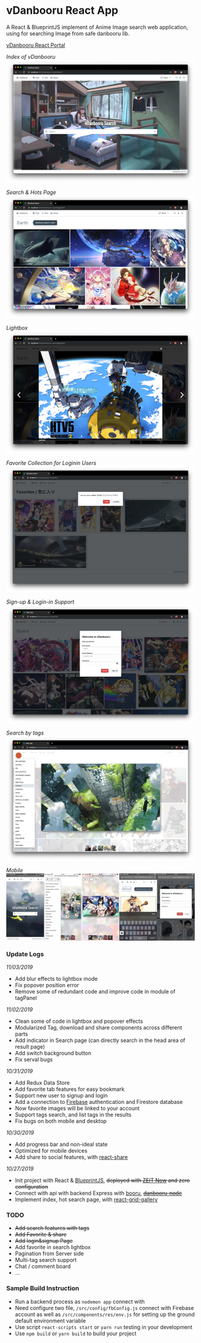 # vDanbooru React App

A React & BlueprintJS implement of Anime Image search web application, using for searching Image from safe danbooru lib.

[vDanbooru React Portal](http://vince-amazing.us-west-1.elasticbeanstalk.com/vdanbooru-react)

_Index of vDanbooru_
![](screenshots/index.png)

_Search & Hots Page_
![](screenshots/search.png)

_Lightbox_
![](screenshots/lightbox.png)

_Favorite Collection for Loginin Users_
![](screenshots/favorites.png)

_Sign-up & Login-in Support_
![](screenshots/signup_login.png)

_Search by tags_
![](screenshots/tags.png)

_Mobile_
![](screenshots/phone.jpg)

### Update Logs

_11/03/2019_
- Add blur effects to lightbox mode
- Fix popover position error
- Remove some of redundant code and improve code in module of tagPanel

_11/02/2019_
- Clean some of code in lightbox and popover effects
- Modularized Tag, download and share components across different parts
- Add indicator in Search page (can directly search in the head area of result page)
- Add switch background button
- Fix serval bugs

_10/31/2019_
- Add Redux Data Store
- Add favorite tab features for easy bookmark
- Support new user to signup and login
- Add a connection to [Firebase](https://firebase.google.com/) authentication and Firestore database
- Now favorite images will be linked to your account
- Support tags search, and list tags in the results
- Fix bugs on both mobile and desktop

_10/30/2019_
- Add progress bar and non-ideal state
- Optimized for mobile devices
- Add share to social features, with [react-share](https://www.npmjs.com/package/react-share)

_10/27/2019_
- Init project with React & [BlueprintJS](https://blueprintjs.com/), ~~deployed with [ZEIT Now](zeit.co) and zero configuration~~
- Connect with api with backend Express with [booru](https://www.npmjs.com/package/booru), ~~[danbooru-node](https://www.npmjs.com/package/danbooru)~~
- Implement index, hot search page, with [react-grid-gallery](https://www.npmjs.com/package/react-grid-gallery)

### TODO
- ~~Add search features with tags~~
- ~~Add Favorite & share~~ 
- ~~Add login&signup Page~~ 
- Add favorite in search lightbox
- Pagination from Server side
- Multi-tag search support
- Chat / comment board
- ...

### Sample Build Instruction
- Run a backend process as `nodemon app` connect with  
- Need configure two file, `/src/config/fbConfig.js` connect with Firebase account as well as `/src/components/res/env.js` for setting up the ground default environment variable
- Use script `react-scripts start` or `yarn run` testing in your development
- Use `npm build` or `yarn build` to build your project